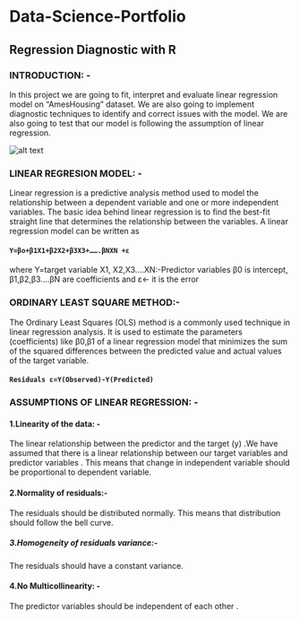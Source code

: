 # Data-Science-Portfolio
## Regression Diagnostic with R
### INTRODUCTION: - 
 In this project we are going to fit, interpret and evaluate linear regression model on “AmesHousing” dataset. We are also going to implement diagnostic techniques to identify and correct issues with the model. We are also going to test that our model is following the assumption of linear regression.

![alt text](https://data-science-blog.com/wp-content/uploads/2022/05/linear-regression-header.png)

### LINEAR REGRESION MODEL: -
Linear regression is a predictive analysis method used to model the relationship between a dependent variable and one or more independent variables. The basic idea behind linear regression is to find the best-fit straight line that determines the relationship between the variables.
A linear regression model can be written as 
#### `Y=βo+β1X1+β2X2+β3X3+…….βNXN +ε`
where Y=target variable
X1, X2,X3….XN:-Predictor variables 
β0 is intercept, β1,β2,β3….βN are coefficients and ε<- it is the error
  
### ORDINARY LEAST SQUARE METHOD:-
The Ordinary Least Squares (OLS) method is a commonly used technique in linear regression analysis. It is used to estimate the parameters (coefficients) like β0,β1 of a linear regression model that minimizes the sum of the squared differences between the predicted value and actual values of the target variable.
#### `Residuals ε=Y(Observed)-Y(Predicted)`

### ASSUMPTIONS OF LINEAR REGRESSION: -
#### 1.Linearity of the data: - 
The linear relationship between the predictor and the target (y) .We have assumed that there is a linear relationship between our target variables and predictor variables . This means that change in independent variable should be proportional to dependent variable.
#### 2.Normality of residuals:- 
The residuals should be distributed normally. This means that distribution should follow the bell curve.
##### 3.Homogeneity of residuals variance:- 
The residuals should have a constant variance.
#### 4.No Multicollinearity: -
The predictor variables should be independent of each other .
